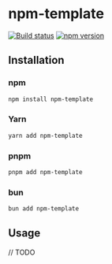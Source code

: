 # npm-template

[![Build status](https://github.com/mskelton/npm-template/workflows/Build/badge.svg)](https://github.com/mskelton/npm-template/actions)
[![npm version](https://img.shields.io/npm/v/npm-template)](https://www.npmjs.com/package/npm-template)

## Installation

### npm

```sh
npm install npm-template
```

### Yarn

```sh
yarn add npm-template
```

### pnpm

```sh
pnpm add npm-template
```

### bun

```sh
bun add npm-template
```

## Usage

// TODO
